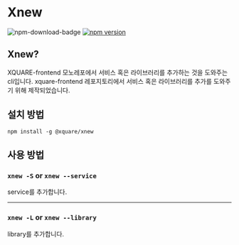 # Xnew

![npm-download-badge](https://img.shields.io/node/v/xquare-gitmoji-cli) [![npm version](https://badge.fury.io/js/%40xquare%2Fxmoji.svg)](https://badge.fury.io/js/%40xquare%2Fxmoji)

## Xnew?

XQUARE-frontend 모노레포에서 서비스 혹은 라이브러리를 추가하는 것을 도와주는 cli입니다.
xquare-frontend 레포지토리에서 서비스 혹은 라이브러리를 추가를 도와주기 위해 제작되었습니다.

## 설치 방법

```
npm install -g @xquare/xnew
```

## 사용 방법

### ```xnew -S``` or ```xnew --service```

service를 추가합니다.




------------------------------------------------

### ```xnew -L``` or ```xnew --library```

library를 추가합니다.






